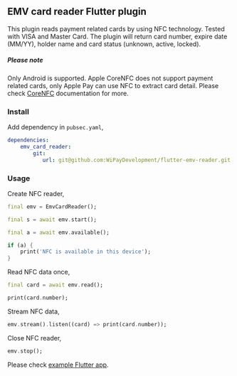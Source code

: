 ## EMV card reader Flutter plugin

This plugin reads payment related cards by using NFC technology. Tested with VISA and Master Card. The plugin will return card number, expire date (MM/YY), holder name and card status (unknown, active, locked).

##### Please note

Only Android is supported. Apple CoreNFC does not support payment related cards, only Apple Pay can use NFC to extract card detail.
Please check [CoreNFC](https://developer.apple.com/documentation/corenfc) documentation for more.

### Install

Add dependency in `pubsec.yaml`,

```yaml
dependencies:
    emv_card_reader:
        git:
           url: git@github.com:WiPayDevelopment/flutter-emv-reader.git
```

### Usage

Create NFC reader,

```dart
final emv = EmvCardReader();

final s = await emv.start();

final a = await emv.available();

if (a) {
    print('NFC is available in this device');
}
```

Read NFC data once,

```dart
final card = await emv.read();

print(card.number);
```

Stream NFC data,

```dart
emv.stream().listen((card) => print(card.number));
```

Close NFC reader,

```dart
emv.stop();
```

Please check [example Flutter app](https://github.com/WiPayDevelopment/flutter-emv-reader/blob/master/example/lib/main.dart).
